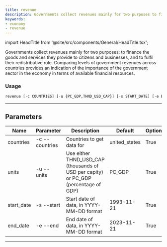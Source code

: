 ```yaml
---
title: revenue
description: Governments collect revenues mainly for two purposes to finance the goods and services they provide to citizens and businesses, and to fulfil their redistributive role
keywords:
- economy
- revenue
---
```


import HeadTitle from '@site/src/components/General/HeadTitle.tsx';

<HeadTitle title="economy /revenue - Reference | OpenBB Terminal Docs" />

Governments collect revenues mainly for two purposes: to finance the goods and services they provide to citizens and businesses, and to fulfil their redistributive role. Comparing levels of government revenues across countries provides an indication of the importance of the government sector in the economy in terms of available financial resources.

### Usage

```python wordwrap
revenue [-c COUNTRIES] [-u {PC_GDP,THND_USD_CAP}] [-s START_DATE] [-e END_DATE]
```

---

## Parameters

| Name | Parameter | Description | Default | Optional | Choices |
| ---- | --------- | ----------- | ------- | -------- | ------- |
| countries | -c  --countries | Countries to get data for | united_states | True | None |
| units | -u  --units | Use either THND_USD_CAP (thousands of USD per capity) or PC_GDP (percentage of GDP) | PC_GDP | True | PC_GDP, THND_USD_CAP |
| start_date | -s  --start | Start date of data, in YYYY-MM-DD format | 1993-11-21 | True | None |
| end_date | -e  --end | End date of data, in YYYY-MM-DD format | 2023-11-21 | True | None |

---
